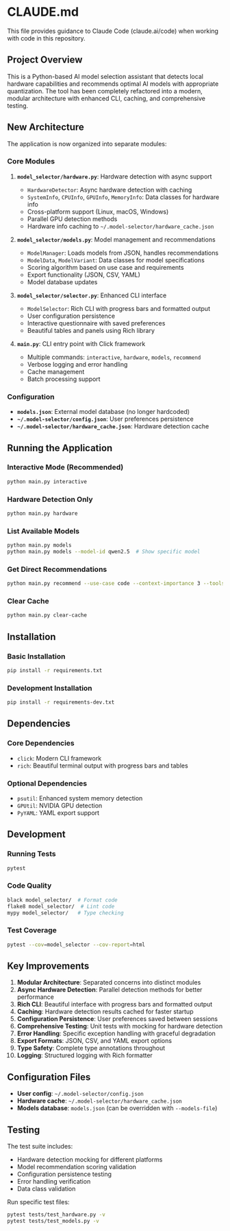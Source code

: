 # CLAUDE.md

This file provides guidance to Claude Code (claude.ai/code) when working with code in this repository.

## Project Overview

This is a Python-based AI model selection assistant that detects local hardware capabilities and recommends optimal AI models with appropriate quantization. The tool has been completely refactored into a modern, modular architecture with enhanced CLI, caching, and comprehensive testing.

## New Architecture

The application is now organized into separate modules:

### Core Modules

1. **`model_selector/hardware.py`**: Hardware detection with async support
   - `HardwareDetector`: Async hardware detection with caching
   - `SystemInfo`, `CPUInfo`, `GPUInfo`, `MemoryInfo`: Data classes for hardware info
   - Cross-platform support (Linux, macOS, Windows)
   - Parallel GPU detection methods
   - Hardware info caching to `~/.model-selector/hardware_cache.json`

2. **`model_selector/models.py`**: Model management and recommendations
   - `ModelManager`: Loads models from JSON, handles recommendations
   - `ModelData`, `ModelVariant`: Data classes for model specifications
   - Scoring algorithm based on use case and requirements
   - Export functionality (JSON, CSV, YAML)
   - Model database updates

3. **`model_selector/selector.py`**: Enhanced CLI interface
   - `ModelSelector`: Rich CLI with progress bars and formatted output
   - User configuration persistence
   - Interactive questionnaire with saved preferences
   - Beautiful tables and panels using Rich library

4. **`main.py`**: CLI entry point with Click framework
   - Multiple commands: `interactive`, `hardware`, `models`, `recommend`
   - Verbose logging and error handling
   - Cache management
   - Batch processing support

### Configuration

- **`models.json`**: External model database (no longer hardcoded)
- **`~/.model-selector/config.json`**: User preferences persistence
- **`~/.model-selector/hardware_cache.json`**: Hardware detection cache

## Running the Application

### Interactive Mode (Recommended)
```bash
python main.py interactive
```

### Hardware Detection Only
```bash
python main.py hardware
```

### List Available Models
```bash
python main.py models
python main.py models --model-id qwen2.5  # Show specific model
```

### Get Direct Recommendations
```bash
python main.py recommend --use-case code --context-importance 3 --tools
```

### Clear Cache
```bash
python main.py clear-cache
```

## Installation

### Basic Installation
```bash
pip install -r requirements.txt
```

### Development Installation
```bash
pip install -r requirements-dev.txt
```

## Dependencies

### Core Dependencies
- `click`: Modern CLI framework
- `rich`: Beautiful terminal output with progress bars and tables

### Optional Dependencies
- `psutil`: Enhanced system memory detection
- `GPUtil`: NVIDIA GPU detection
- `PyYAML`: YAML export support

## Development

### Running Tests
```bash
pytest
```

### Code Quality
```bash
black model_selector/  # Format code
flake8 model_selector/  # Lint code
mypy model_selector/   # Type checking
```

### Test Coverage
```bash
pytest --cov=model_selector --cov-report=html
```

## Key Improvements

1. **Modular Architecture**: Separated concerns into distinct modules
2. **Async Hardware Detection**: Parallel detection methods for better performance
3. **Rich CLI**: Beautiful interface with progress bars and formatted output
4. **Caching**: Hardware detection results cached for faster startup
5. **Configuration Persistence**: User preferences saved between sessions
6. **Comprehensive Testing**: Unit tests with mocking for hardware detection
7. **Error Handling**: Specific exception handling with graceful degradation
8. **Export Formats**: JSON, CSV, and YAML export options
9. **Type Safety**: Complete type annotations throughout
10. **Logging**: Structured logging with Rich formatter

## Configuration Files

- **User config**: `~/.model-selector/config.json`
- **Hardware cache**: `~/.model-selector/hardware_cache.json`
- **Models database**: `models.json` (can be overridden with `--models-file`)

## Testing

The test suite includes:
- Hardware detection mocking for different platforms
- Model recommendation scoring validation
- Configuration persistence testing
- Error handling verification
- Data class validation

Run specific test files:
```bash
pytest tests/test_hardware.py -v
pytest tests/test_models.py -v
```